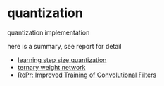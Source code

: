 # quantization
 quantization implementation

 
 here is a summary, see report for detail
- [learning step size quantization](https://arxiv.org/abs/1902.08153) 
- [ternary weight network](https://arxiv.org/abs/1605.04711)
- [RePr: Improved Training of Convolutional Filters](https://arxiv.org/abs/1811.07275v3)
